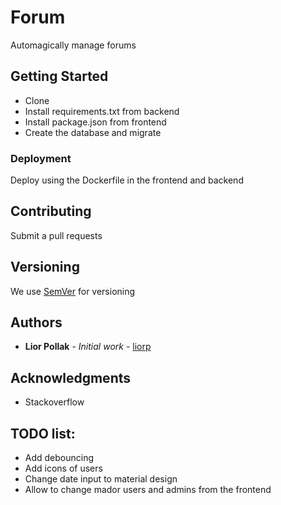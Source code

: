 # Forum

Automagically manage forums

## Getting Started

* Clone
* Install requirements.txt from backend
* Install package.json from frontend
* Create the database and migrate

### Deployment

Deploy using the Dockerfile in the frontend and backend

## Contributing

Submit a pull requests

## Versioning

We use [SemVer](http://semver.org/) for versioning 

## Authors

* **Lior Pollak** - *Initial work* - [liorp](https://github.com/liorp)

## Acknowledgments

* Stackoverflow

## TODO list:
* Add debouncing
* Add icons of users
* Change date input to material design
* Allow to change mador users and admins from the frontend

